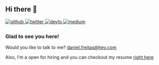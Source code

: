## Hi there 👋

<a href="https://github.com/scrlkx" target="_blank">
	<img src=https://img.shields.io/badge/github-%2324292e.svg?&style=for-the-badge&logo=github&logoColor=white alt=github style="margin-bottom: 5px;" />
</a>
<a href="https://twitter.com/scrlkx" target="_blank">
	<img src=https://img.shields.io/badge/twitter-%2300acee.svg?&style=for-the-badge&logo=twitter&logoColor=white alt=twitter style="margin-bottom: 5px;" />
</a>
<a href="https://dev.to/scrlkx" target="_blank">
	<img src=https://img.shields.io/badge/dev.to-%2308090A.svg?&style=for-the-badge&logo=dev.to&logoColor=white alt=devto style="margin-bottom: 5px;" />
</a>
<a href="https://medium.com/@scrlkx" target="_blank">
	<img src=https://img.shields.io/badge/medium-%23292929.svg?&style=for-the-badge&logo=medium&logoColor=white alt=medium style="margin-bottom: 5px;" />
</a>  

### Glad to see you here!

Would you like to talk to me? <a href="mailto:daniel.freitas@hey.com">daniel.freitas@hey.com</a>

Also, I’m a open for hiring and you can checkout my resume <a href="https://github.com/scrlkx/resume">right here</a>
